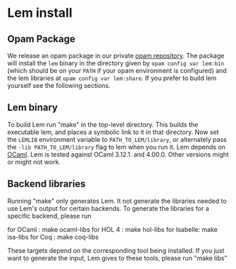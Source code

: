 # Lem install


## Opam Package

We release an opam package in our private [opam repository](https://github.com/rems-project/opam-repository). The package will install the `lem` binary in the directory given by `opam config var lem:bin` (which should be on your `PATH` if your opam environment is configured) and the lem libraries at `opam config var lem:share`. If you prefer to build lem yourself see the following sections.

## Lem binary

To build Lem run "make" in the top-level directory. This builds the
executable lem, and places a symbolic link to it in that directory. Now
set the `LEMLIB` environment variable to `PATH_TO_LEM/library`, or
alternately pass the `-lib PATH_TO_LEM/library` flag to lem when you
run it. Lem depends on [OCaml](http://caml.inria.fr/). Lem is tested against OCaml
3.12.1. and 4.00.0. Other versions might or might not work.

## Backend libraries

Running "make" only generates Lem. It not generate the libraries needed to use 
Lem's output for certain backends. To generate the libraries for a specific backend, 
please run

for OCaml   : make ocaml-libs
for HOL 4   : make hol-libs
for Isabelle: make isa-libs
for Coq     : make coq-libs

These targets depend on the corresponding tool being installed. If you just want to
generate the input, Lem gives to these tools, please run "make libs"


